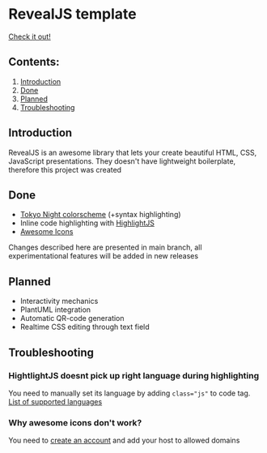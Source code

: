 # RevealJS template
[Check it out!](https://ktkv419.github.io/revealjs-template/)
## Contents:
1. [Introduction]()
1. [Done]()
1. [Planned]()
2. [Troubleshooting]()

## Introduction
RevealJS is an awesome library that lets your create beautiful HTML, CSS, JavaScript presentations. They doesn't have lightweight boilerplate, therefore this project was created

## Done
- [Tokyo Night colorscheme](https://github.com/folke/tokyonight.nvim?tab=readme-ov-file) (+syntax highlighting)
- Inline code highlighting with [HighlightJS](https://github.com/highlightjs/highlight.js)
- [Awesome Icons](https://fontawesome.com)

Changes described here are presented in main branch, all experimentational features will be added in new releases

## Planned
- Interactivity mechanics
- PlantUML integration
- Automatic QR-code generation
- Realtime CSS editing through text field

## Troubleshooting
### HightlightJS doesnt pick up right language during highlighting
You need to manually set its language by adding `class="js"` to code tag. [List of supported languages](https://highlightjs.readthedocs.io/en/latest/supported-languages.html)
### Why awesome icons don't work?
You need to [create an account](https://fontawesome.com/start) and add your host to allowed domains